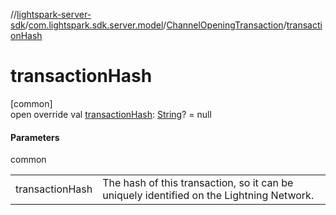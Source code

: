 //[lightspark-server-sdk](../../../index.md)/[com.lightspark.sdk.server.model](../index.md)/[ChannelOpeningTransaction](index.md)/[transactionHash](transaction-hash.md)

# transactionHash

[common]\
open override val [transactionHash](transaction-hash.md): [String](https://kotlinlang.org/api/latest/jvm/stdlib/kotlin/-string/index.html)? = null

#### Parameters

common

| | |
|---|---|
| transactionHash | The hash of this transaction, so it can be uniquely identified on the Lightning Network. |
